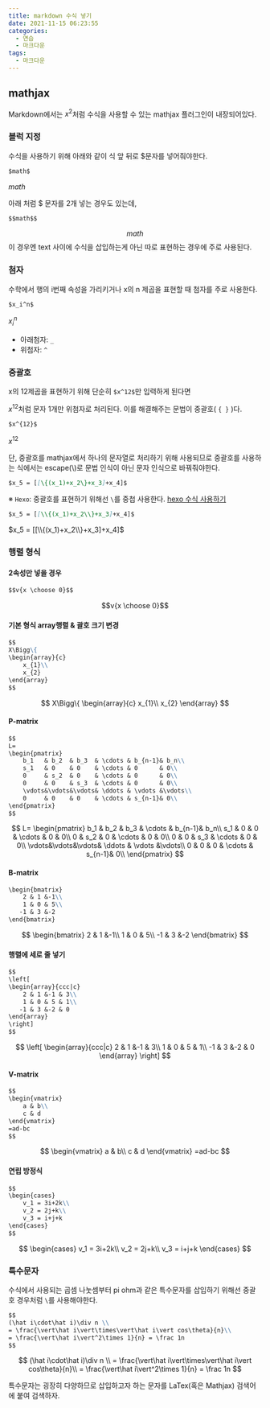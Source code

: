 ```yaml
---
title: markdown 수식 넣기
date: 2021-11-15 06:23:55
categories:
  - 연습
  - 마크다운
tags:
  - 마크다운
---
```


## mathjax

Markdown에서는 $x^2$처럼 수식을 사용할 수 있는 mathjax 플러그인이 내장되어있다.

### 블럭 지정

수식을 사용하기 위해 아래와 같이 식 앞 뒤로 $문자를 넣어줘야한다.
```markdown
$math$
```
$math$

아래 처럼 $ 문자를 2개 넣는 경우도 있는데,
```markdown
$$math$$
```
$$math$$
이 경우엔 text 사이에 수식을 삽입하는게 아닌 따로 표현하는 경우에 주로 사용된다.

### 첨자

수학에서 행의 i번째 속성을 가리키거나 x의 n 제곱을 표현할 때 첨자를 주로 사용한다.

```markdown
$x_i^n$
```
$x_i^n$
 - 아래첨자: `_`
 - 위첨자: `^`

### 중괄호

x의 12제곱을 표현하기 위해 단순히 `$x^12$`만 입력하게 된다면

$x^12$처럼 문자 1개만 위첨자로 처리된다.
이를 해결해주는 문법이 중괄호( `{ }` )다.

```markdown
$x^{12}$
```
$x^{12}$

단, 중괄호를 mathjax에서 하나의 문자열로 처리하기 위해 사용되므로 중괄호를 사용하는 식에서는 escape(\\)로 문법 인식이 아닌 문자 인식으로 바꿔줘야한다.

```markdown
$x_5 = [[\{(x_1)+x_2\}+x_3]+x_4]$
```

※ `Hexo`: 중괄호를 표현하기 위해선 `\`를 중첩 사용한다.
[hexo 수식 사용하기](https://hangack.github.io/2021/11/12/Blog/Setting/Hexo-blog-mathjax/)
```markdown
$x_5 = [[\\{(x_1)+x_2\\}+x_3]+x_4]$
```
$x_5 = [[\\{(x_1)+x_2\\}+x_3]+x_4]$


### 행렬 형식

#### 2속성만 넣을 경우
```markdown
$$v{x \choose 0}$$
```
$$v{x \choose 0}$$

#### 기본 형식 array행렬 & 괄호 크기 변경
```markdown
$$
X\Bigg\{
\begin{array}{c}
    x_{1}\\
    x_{2}
\end{array}
$$
```
$$
X\Bigg\{
\begin{array}{c}
    x_{1}\\
    x_{2}
\end{array}
$$

#### P-matrix
```markdown
$$
L=
\begin{pmatrix}
    b_1   & b_2  & b_3  & \cdots & b_{n-1}& b_n\\
    s_1   & 0    & 0    & \cdots & 0      & 0\\
    0     & s_2  & 0    & \cdots & 0      & 0\\
    0     & 0    & s_3  & \cdots & 0      & 0\\
    \vdots&\vdots&\vdots& \ddots & \vdots &\vdots\\
    0     & 0    & 0    & \cdots & s_{n-1}& 0\\
\end{pmatrix}
$$
```
$$
L=
\begin{pmatrix}
    b_1   & b_2  & b_3  & \cdots & b_{n-1}& b_n\\
    s_1   & 0    & 0    & \cdots & 0      & 0\\
    0     & s_2  & 0    & \cdots & 0      & 0\\
    0     & 0    & s_3  & \cdots & 0      & 0\\
    \vdots&\vdots&\vdots& \ddots & \vdots &\vdots\\
    0     & 0    & 0    & \cdots & s_{n-1}& 0\\
\end{pmatrix}
$$

#### B-matrix
```markdown
\begin{bmatrix}
    2 & 1 &-1\\
    1 & 0 & 5\\
   -1 & 3 &-2
\end{bmatrix}
```
$$
\begin{bmatrix}
    2 & 1 &-1\\
    1 & 0 & 5\\
   -1 & 3 &-2
\end{bmatrix}
$$

#### 행렬에 세로 줄 넣기
```markdown
$$
\left[
\begin{array}{ccc|c}
    2 & 1 &-1 & 3\\
    1 & 0 & 5 & 1\\
   -1 & 3 &-2 & 0
\end{array}
\right]
$$
```

$$
\left[ 
\begin{array}{ccc|c}
    2 & 1 &-1 & 3\\
    1 & 0 & 5 & 1\\
   -1 & 3 &-2 & 0
\end{array}
\right]
$$


#### V-matrix
```markdown
$$
\begin{vmatrix}
    a & b\\
    c & d
\end{vmatrix}
=ad-bc
$$
```
$$
\begin{vmatrix}
    a & b\\
    c & d
\end{vmatrix}
=ad-bc
$$

#### 연립 방정식
```markdown
$$
\begin{cases}
    v_1 = 3i+2k\\
    v_2 = 2j+k\\
    v_3 = i+j+k
\end{cases}
$$
```
$$
\begin{cases}
    v_1 = 3i+2k\\
    v_2 = 2j+k\\
    v_3 = i+j+k
\end{cases}
$$


### 특수문자

수식에서 사용되는 곱셈 나눗셈부터 pi ohm과 같은 특수문자를 삽입하기 위해선 중괄호 경우처럼 `\`를 사용해야한다.

```markdown
$$
(\hat i\cdot\hat i)\div n \\
= \frac{\vert\hat i\vert\times\vert\hat i\vert cos\theta}{n}\\
= \frac{\vert\hat i\vert^2\times 1}{n} = \frac 1n
$$
```

$$
(\hat i\cdot\hat i)\div n \\
= \frac{\vert\hat i\vert\times\vert\hat i\vert cos\theta}{n}\\
= \frac{\vert\hat i\vert^2\times 1}{n} = \frac 1n
$$

특수문자는 굉장히 다양하므로 삽입하고자 하는 문자를 LaTex(혹은 Mathjax) 검색어에 붙여 검색하자.